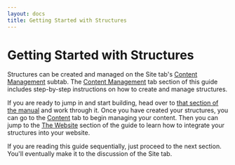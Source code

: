 ```yaml
---
layout: docs
title: Getting Started with Structures
---
```


# Getting Started with Structures

Structures can be created and managed on the Site tab's [Content
Management](/backstage.site/) subtab. The [Content
Management](/backstage.site/) tab section of this
guide includes step-by-step instructions on how to create and manage
structures.

If you are ready to jump in and start building, head over to [that
section of the manual](/backstage.site/) and work
through it. Once you have created your structures, you can go to the
[Content](/backstage.content/) tab to begin managing your content. Then
you can jump to the [The Website](/the_website/) section of the guide to
learn how to integrate your structures into your website.

If you are reading this guide sequentially, just proceed to the next
section. You'll eventually make it to the discussion of the Site tab.
